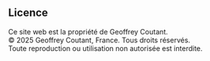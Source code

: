## Licence

Ce site web est la propriété de Geoffrey Coutant.  
© 2025 Geoffrey Coutant, France. Tous droits réservés.  
Toute reproduction ou utilisation non autorisée est interdite.